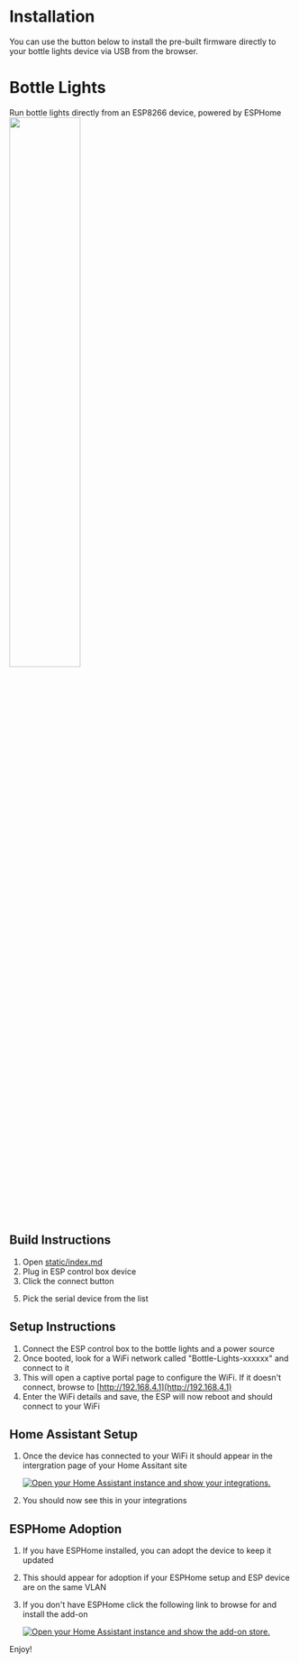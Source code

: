 # Installation

You can use the button below to install the pre-built firmware directly to your bottle lights device via USB from the browser.

<esp-web-install-button manifest="./manifest.json"></esp-web-install-button>

<script type="module" src="https://unpkg.com/esp-web-tools@9/dist/web/install-button.js?module"></script>

# Bottle Lights

Run bottle lights directly from an ESP8266 device, powered by ESPHome
<img src="https://github.com/grayfrost90/bottle-lights/assets/84717239/ef0a3013-d26a-4444-8046-87d155b039e1" width=50% height=50%>

## Build Instructions

1. Open [static/index.md](static/index.md)
2. Plug in ESP control box device
3. Click the connect button
<esp-web-install-button manifest="./manifest.json"></esp-web-install-button>

<script type="module" src="https://unpkg.com/esp-web-tools@9/dist/web/install-button.js?module"></script>
5. Pick the serial device from the list

## Setup Instructions

1. Connect the ESP control box to the bottle lights and a power source
2. Once booted, look for a WiFi network called "Bottle-Lights-xxxxxx" and connect to it
3. This will open a captive portal page to configure the WiFi. If it doesn't connect, browse to [http://192.168.4.1](http://192.168.4.1)
4. Enter the WiFi details and save, the ESP will now reboot and should connect to your WiFi

## Home Assistant Setup

1. Once the device has connected to your WiFi it should appear in the intergration page of your Home Assitant site
   
   [![Open your Home Assistant instance and show your integrations.](https://my.home-assistant.io/badges/integrations.svg)](https://my.home-assistant.io/redirect/integrations/)
3. You should now see this in your integrations

## ESPHome Adoption

1. If you have ESPHome installed, you can adopt the device to keep it updated
2. This should appear for adoption if your ESPHome setup and ESP device are on the same VLAN
3. If you don't have ESPHome click the following link to browse for and install the add-on
   
   [![Open your Home Assistant instance and show the add-on store.](https://my.home-assistant.io/badges/supervisor_store.svg)](https://my.home-assistant.io/redirect/supervisor_store/)

Enjoy!

